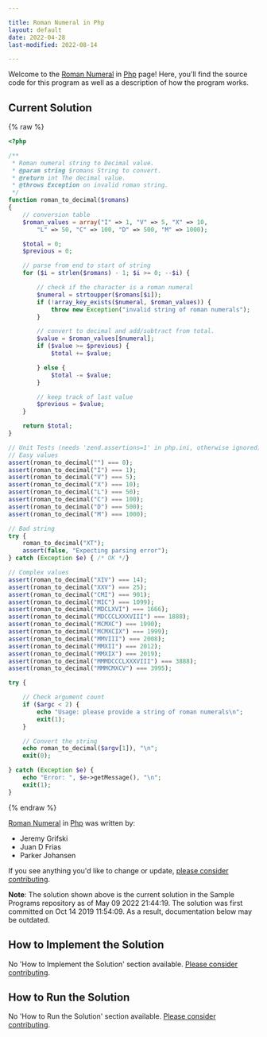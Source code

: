 ```yaml
---

title: Roman Numeral in Php
layout: default
date: 2022-04-28
last-modified: 2022-08-14

---
```


Welcome to the [Roman Numeral](https://sampleprograms.io/projects/roman-numeral) in [Php](https://sampleprograms.io/languages/php) page! Here, you'll find the source code for this program as well as a description of how the program works.

## Current Solution

{% raw %}

```php
<?php

/**
 * Roman numeral string to Decimal value.
 * @param string $romans String to convert.
 * @return int The decimal value.
 * @throws Exception on invalid roman string.
 */
function roman_to_decimal($romans)
{
    // conversion table
    $roman_values = array("I" => 1, "V" => 5, "X" => 10,
        "L" => 50, "C" => 100, "D" => 500, "M" => 1000);

    $total = 0;
    $previous = 0;

    // parse from end to start of string
    for ($i = strlen($romans) - 1; $i >= 0; --$i) {

        // check if the character is a roman numeral
        $numeral = strtoupper($romans[$i]);
        if (!array_key_exists($numeral, $roman_values)) {
            throw new Exception("invalid string of roman numerals");
        }

        // convert to decimal and add/subtract from total.
        $value = $roman_values[$numeral];
        if ($value >= $previous) {
            $total += $value;

        } else {
            $total -= $value;
        }

        // keep track of last value
        $previous = $value;
    }

    return $total;
}

// Unit Tests (needs 'zend.assertions=1' in php.ini, otherwise ignored)
// Easy values
assert(roman_to_decimal("") === 0);
assert(roman_to_decimal("I") === 1);
assert(roman_to_decimal("V") === 5);
assert(roman_to_decimal("X") === 10);
assert(roman_to_decimal("L") === 50);
assert(roman_to_decimal("C") === 100);
assert(roman_to_decimal("D") === 500);
assert(roman_to_decimal("M") === 1000);

// Bad string
try {
    roman_to_decimal("XT");
    assert(false, "Expecting parsing error");
} catch (Exception $e) { /* OK */}

// Complex values
assert(roman_to_decimal("XIV") === 14);
assert(roman_to_decimal("XXV") === 25);
assert(roman_to_decimal("CMI") === 901);
assert(roman_to_decimal("MIC") === 1099);
assert(roman_to_decimal("MDCLXVI") === 1666);
assert(roman_to_decimal("MDCCCLXXXVIII") === 1888);
assert(roman_to_decimal("MCMXC") === 1990);
assert(roman_to_decimal("MCMXCIX") === 1999);
assert(roman_to_decimal("MMVIII") === 2008);
assert(roman_to_decimal("MMXII") === 2012);
assert(roman_to_decimal("MMXIX") === 2019);
assert(roman_to_decimal("MMMDCCCLXXXVIII") === 3888);
assert(roman_to_decimal("MMMCMXCV") === 3995);

try {

    // Check argument count
    if ($argc < 2) {
        echo "Usage: please provide a string of roman numerals\n";
        exit(1);
    }

    // Convert the string
    echo roman_to_decimal($argv[1]), "\n";
    exit(0);

} catch (Exception $e) {
    echo "Error: ", $e->getMessage(), "\n";
    exit(1);
}
```

{% endraw %}

[Roman Numeral](https://sampleprograms.io/projects/roman-numeral) in [Php](https://sampleprograms.io/languages/php) was written by:

- Jeremy Grifski
- Juan D Frias
- Parker Johansen

If you see anything you'd like to change or update, [please consider contributing](https://github.com/TheRenegadeCoder/sample-programs).

**Note**: The solution shown above is the current solution in the Sample Programs repository as of May 09 2022 21:44:19. The solution was first committed on Oct 14 2019 11:54:09. As a result, documentation below may be outdated.

## How to Implement the Solution

No 'How to Implement the Solution' section available. [Please consider contributing](https://github.com/TheRenegadeCoder/sample-programs-website).

## How to Run the Solution

No 'How to Run the Solution' section available. [Please consider contributing](https://github.com/TheRenegadeCoder/sample-programs-website).